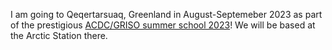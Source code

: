 I am going to Qeqertarsuaq, Greenland in August-Septemeber 2023 as part of the prestigious [ACDC/GRISO summer school 2023](https://griso.ucsd.edu/acdc-griso-summer-school-2023-past-and-future-changes-in-greenland-climate/)! We will be based at the Arctic Station there.
